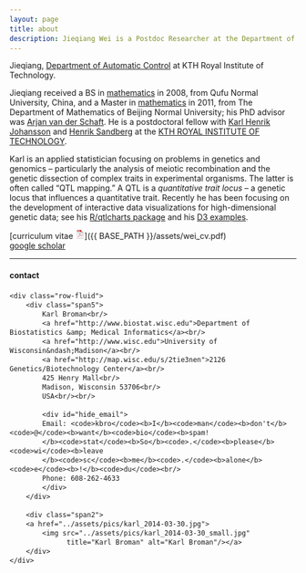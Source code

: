 ```yaml
---
layout: page
title: about
description: Jieqiang Wei is a Postdoc Researcher at the Department of Automatic Control, EECS, KTH Royal Institute of Technology，Sweden.
---
```


Jieqiang,
[Department of Automatic Control](https://www.kth.se/ac/department-of-automatic-control-1.788078)
at KTH Royal Institute of Technology.

Jieqiang received a BS in [mathematics](http://math.qfnu.edu.cn/)
in 2008, from Qufu Normal
University, China, and a
Master in [mathematics](http://math.english.bnu.edu.cn/) in 2011, from The Department of Mathematics of Beijing Normal University; his PhD advisor was
[Arjan van der Schaft](http://www.math.rug.nl/arjan/).
He is a postdoctoral fellow with [Karl Henrik Johansson](https://people.kth.se/~kallej/) and [Henrik Sandberg](https://people.kth.se/~hsan/) at the
[KTH ROYAL INSTITUTE OF TECHNOLOGY](https://www.kth.se/en).



Karl is an applied statistician focusing on problems in genetics and
genomics &ndash; particularly the analysis of meiotic recombination and the
genetic dissection of complex traits in experimental organisms. The
latter is often called &ldquo;QTL mapping.&rdquo; A QTL is a
_quantitative trait locus_ &ndash; a genetic locus that influences a
quantitative trait. Recently he has been focusing on the development
of interactive data visualizations for high-dimensional genetic data;
see his [R/qtlcharts package](http://kbroman.org/qtlcharts) and
his [D3 examples](http://www.biostat.wisc.edu/~kbroman/D3).

[curriculum vitae ![CV as pdf](icons16/pdf-icon.png)]({{ BASE_PATH }}/assets/wei_cv.pdf)<br/>
[google scholar](https://scholar.google.com/citations?user=5ClEDSoAAAAJ&hl=zh-CN)<br/>


---

<div class="container">
<h4><a name="contact"></a>contact</h4>

    <div class="row-fluid">
        <div class="span5">
            Karl Broman<br/>
            <a href="http://www.biostat.wisc.edu">Department of Biostatistics &amp; Medical Informatics</a><br/>
            <a href="http://www.wisc.edu">University of Wisconsin&ndash;Madison</a><br/>
            <a href="http://map.wisc.edu/s/2tie3nen">2126 Genetics/Biotechnology Center</a><br/>
            425 Henry Mall<br/>
            Madison, Wisconsin 53706<br/>
            USA<br/><br/>

            <div id="hide_email">
            Email: <code>kbro</code><b>I</b><code>man</code><b>don't</b><code>@</code><b>want</b><code>bio</code><b>spam!
            </b><code>stat</code><b>So</b><code>.</code><b>please</b><code>wi</code><b>leave
            </b><code>sc</code><b>me</b><code>.</code><b>alone</b><code>e</code><b>!</b><code>du</code><br/>
            Phone: 608-262-4633
            </div>
        </div>

        <div class="span2">
        <a href="../assets/pics/karl_2014-03-30.jpg">
            <img src="../assets/pics/karl_2014-03-30_small.jpg"
                  title="Karl Broman" alt="Karl Broman"/></a>
        </div>
    </div>
</div>
